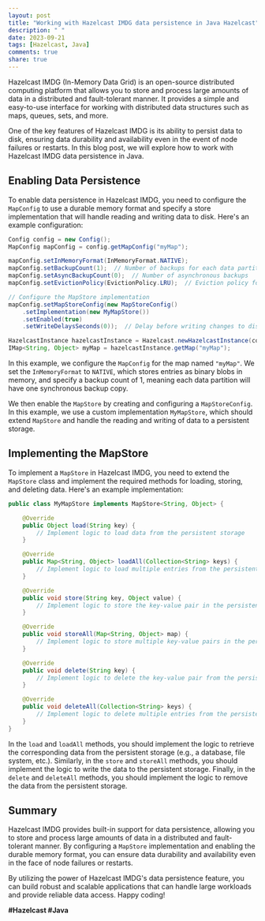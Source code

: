 ```yaml
---
layout: post
title: "Working with Hazelcast IMDG data persistence in Java Hazelcast"
description: " "
date: 2023-09-21
tags: [Hazelcast, Java]
comments: true
share: true
---
```


Hazelcast IMDG (In-Memory Data Grid) is an open-source distributed computing platform that allows you to store and process large amounts of data in a distributed and fault-tolerant manner. It provides a simple and easy-to-use interface for working with distributed data structures such as maps, queues, sets, and more.

One of the key features of Hazelcast IMDG is its ability to persist data to disk, ensuring data durability and availability even in the event of node failures or restarts. In this blog post, we will explore how to work with Hazelcast IMDG data persistence in Java.

## Enabling Data Persistence

To enable data persistence in Hazelcast IMDG, you need to configure the `MapConfig` to use a durable memory format and specify a store implementation that will handle reading and writing data to disk. Here's an example configuration:

```java
Config config = new Config();
MapConfig mapConfig = config.getMapConfig("myMap");

mapConfig.setInMemoryFormat(InMemoryFormat.NATIVE);
mapConfig.setBackupCount(1);  // Number of backups for each data partition
mapConfig.setAsyncBackupCount(0);  // Number of asynchronous backups
mapConfig.setEvictionPolicy(EvictionPolicy.LRU);  // Eviction policy for the map

// Configure the MapStore implementation
mapConfig.setMapStoreConfig(new MapStoreConfig()
    .setImplementation(new MyMapStore())
    .setEnabled(true)
    .setWriteDelaysSeconds(0));  // Delay before writing changes to disk

HazelcastInstance hazelcastInstance = Hazelcast.newHazelcastInstance(config);
IMap<String, Object> myMap = hazelcastInstance.getMap("myMap");
```

In this example, we configure the `MapConfig` for the map named `"myMap"`. We set the `InMemoryFormat` to `NATIVE`, which stores entries as binary blobs in memory, and specify a backup count of 1, meaning each data partition will have one synchronous backup copy.

We then enable the `MapStore` by creating and configuring a `MapStoreConfig`. In this example, we use a custom implementation `MyMapStore`, which should extend `MapStore` and handle the reading and writing of data to a persistent storage.

## Implementing the MapStore

To implement a `MapStore` in Hazelcast IMDG, you need to extend the `MapStore` class and implement the required methods for loading, storing, and deleting data. Here's an example implementation:

```java
public class MyMapStore implements MapStore<String, Object> {

    @Override
    public Object load(String key) {
        // Implement logic to load data from the persistent storage
    }

    @Override
    public Map<String, Object> loadAll(Collection<String> keys) {
        // Implement logic to load multiple entries from the persistent storage
    }

    @Override
    public void store(String key, Object value) {
        // Implement logic to store the key-value pair in the persistent storage
    }

    @Override
    public void storeAll(Map<String, Object> map) {
        // Implement logic to store multiple key-value pairs in the persistent storage
    }

    @Override
    public void delete(String key) {
        // Implement logic to delete the key-value pair from the persistent storage
    }

    @Override
    public void deleteAll(Collection<String> keys) {
        // Implement logic to delete multiple entries from the persistent storage
    }
}
```

In the `load` and `loadAll` methods, you should implement the logic to retrieve the corresponding data from the persistent storage (e.g., a database, file system, etc.). Similarly, in the `store` and `storeAll` methods, you should implement the logic to write the data to the persistent storage. Finally, in the `delete` and `deleteAll` methods, you should implement the logic to remove the data from the persistent storage.

## Summary

Hazelcast IMDG provides built-in support for data persistence, allowing you to store and process large amounts of data in a distributed and fault-tolerant manner. By configuring a `MapStore` implementation and enabling the durable memory format, you can ensure data durability and availability even in the face of node failures or restarts.

By utilizing the power of Hazelcast IMDG's data persistence feature, you can build robust and scalable applications that can handle large workloads and provide reliable data access. Happy coding!

**#Hazelcast #Java**